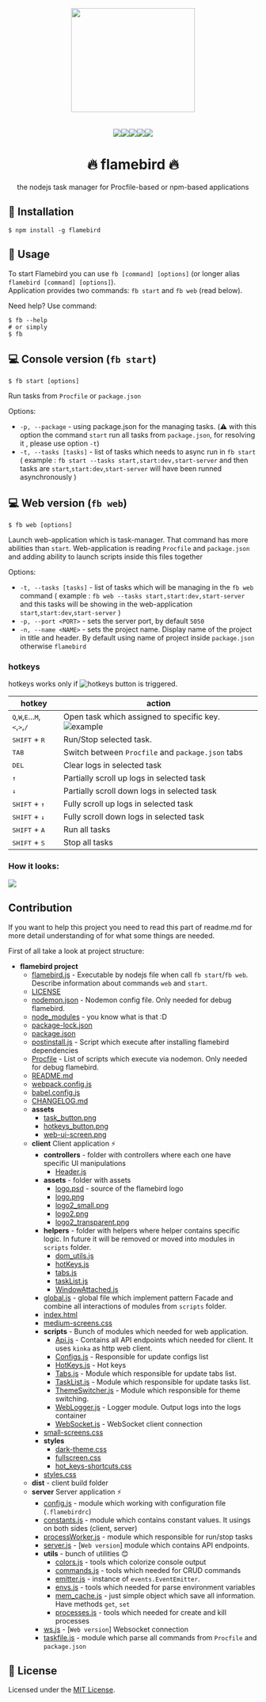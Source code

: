 <div align="center">
  <a href="https://www.npmjs.com/package/flamebird">
    <img width="250" height="210" src="https://github.com/acacode/flamebird/raw/develop/client/assets/logo.png">
  </a>
  <br>
  <br>


  <br>
<a href="https://github.com/acacode/flamebird/blob/master/LICENSE"><img src="https://img.shields.io/badge/license-MIT-red.svg?style=flat-square"></a><a href="https://www.npmjs.com/package/flamebird"><img src="https://img.shields.io/npm/v/flamebird.svg?style=flat-square"></a><a href="https://travis-ci.org/acacode/flamebird"><img src="https://img.shields.io/travis/acacode/flamebird.svg?style=flat-square"></a><a href="http://npm-stat.com/charts.html?package=flamebird"><img src="https://img.shields.io/npm/dm/flamebird.svg?style=flat-square"></a><a href="https://www.codefactor.io/repository/github/acacode/flamebird/overview/develop"><img src="https://www.codefactor.io/repository/github/acacode/flamebird/badge/develop?style=flat-square"></a>
<h1>🔥 flamebird 🔥</h1>
  <p>
    the nodejs task manager for Procfile-based or npm-based applications
  </p>
</div>

## 🚀 Installation

    $ npm install -g flamebird

## 📄 Usage

To start Flamebird you can use `fb [command] [options]` (or longer alias `flamebird [command] [options]`).<br>
Application provides two commands: `fb start` and `fb web` (read below).

Need help? Use command:

    $ fb --help
    # or simply
    $ fb

## 💻 Console version (`fb start`)

    $ fb start [options]

Run tasks from `Procfile` or `package.json` 

Options:
- `-p, --package` - using package.json for the managing tasks. (:warning: with this option the command `start` run all tasks from `package.json`, for resolving it , please use option `-t`)
- `-t, --tasks [tasks]` - list of tasks which needs to async run in `fb start` ( example : `fb start --tasks start,start:dev,start-server` and then tasks are `start`,`start:dev`,`start-server` will have been runned asynchronously )

## 💻 Web version (`fb web`)

    $ fb web [options]

Launch web-application which is task-manager. That command has more abilities than `start`. Web-application is reading `Procfile` and `package.json` and adding ability to launch scripts inside this files together

Options:
- `-t, --tasks [tasks]` - list of tasks which will be managing in the `fb web` command ( example : `fb web --tasks start,start:dev,start-server` and this tasks will be showing in the web-application `start`,`start:dev`,`start-server` )
- `-p, --port <PORT>` - sets the server port, by default `5050`
- `-n, --name <NAME>` - sets the project name. Display name of the project in title and header. By default using name of project inside `package.json` otherwise `flamebird`

<h3>hotkeys</h3>

hotkeys works only if ![hotkeys button](./assets/hotkeys_button.png) is triggered.

hotkey | action
------------ | -------------
<kbd>Q</kbd>,<kbd>W</kbd>,<kbd>E</kbd>...<kbd>M</kbd>,<kbd>&lt;</kbd>,<kbd>&gt;</kbd>,<kbd>/</kbd> | Open task which assigned to specific key. ![example](./assets/task_button.png)
<kbd>SHIFT</kbd> + <kbd>R</kbd> | Run/Stop selected task.
<kbd>TAB</kbd> | Switch between `Procfile` and `package.json` tabs
<kbd>DEL</kbd> | Clear logs in selected task
<kbd>&uparrow;</kbd> | Partially scroll up logs in selected task
<kbd>&downarrow;</kbd> | Partially scroll down logs in selected task
<kbd>SHIFT</kbd> + <kbd>&uparrow;</kbd> | Fully scroll up logs in selected task
<kbd>SHIFT</kbd> + <kbd>&downarrow;</kbd> | Fully scroll down logs in selected task
<kbd>SHIFT</kbd> + <kbd>A</kbd> | Run all tasks
<kbd>SHIFT</kbd> + <kbd>S</kbd> | Stop all tasks


<h3>How it looks:</h3>

![](assets/web-ui-screen.png)



## Contribution  


If you want to help this project you need to read this part of readme.md for more detail understanding of for what some things are needed.  

First of all take a look at project structure:  

- **flamebird project**
  - [flamebird.js](./flamebird.js) - Executable by nodejs file when call `fb start`/`fb web`. Describe information about commands `web` and `start`.
  - [LICENSE](./LICENSE)
  - [nodemon.json](./nodemon.json) - Nodemon config file. Only needed for debug flamebird.
  - [node_modules](./node_modules) - you know what is that :D
  - [package-lock.json](./package-lock.json)
  - [package.json](./package.json)
  - [postinstall.js](./postinstall.js) - Script which execute after installing flamebird dependencies
  - [Procfile](./Procfile) - List of scripts which execute via nodemon. Only needed for debug flamebird.
  - [README.md](./README.md)
  - [webpack.config.js](./webpack.config.js)
  - [babel.config.js](./babel.config.js)
  - [CHANGELOG.md](./CHANGELOG.md)
  - __assets__
    - [task_button.png](./assets/task_button.png)
    - [hotkeys_button.png](./assets/hotkeys_button.png)
    - [web-ui-screen.png](./assets/web-ui-screen.png)
  - __client__ Client application ⚡️
    - __controllers__ - folder with controllers where each one have specific UI manipulations  
      - [Header.js](./client/controllers/Header.js)
    - __assets__ - folder with assets
      - [logo.psd](./client/assets/logo.psd) - source of the flamebird logo  
      - [logo.png](./client/assets/logo.png)
      - [logo2_small.png](./client/assets/logo2_small.png)
      - [logo2.png](./client/assets/logo2.png)
      - [logo2_transparent.png](./client/assets/logo2_transparent.png)
    - __helpers__ - folder with helpers where helper contains specific logic. In future it will be removed or moved into modules in `scripts` folder.
      - [dom_utils.js](./client/helpers/dom_utils.js)
      - [hotKeys.js](./client/helpers/hotKeys.js)
      - [tabs.js](./client/helpers/tabs.js)
      - [taskList.js](./client/helpers/taskList.js)
      - [WindowAttached.js](./client/helpers/WindowAttached.js)
    - [global.js](./client/global.js) - global file which implement pattern Facade and combine all interactions of modules from `scripts` folder.  
    - [index.html](./client/index.html)
    - [medium-screens.css](./client/medium-screens.css)
    - __scripts__ - Bunch of modules which needed for web application.
      - [Api.js](./client/scripts/Api.js) - Contains all API endpoints which needed for client. It uses `kinka` as http web client.
      - [Configs.js](./client/scripts/Configs.js) - Responsible for update configs list
      - [HotKeys.js](./client/scripts/HotKeys.js) - Hot keys
      - [Tabs.js](./client/scripts/Tabs.js) - Module which responsible for update tabs list. 
      - [TaskList.js](./client/scripts/TaskList.js) - Module which responsible for update tasks list.
      - [ThemeSwitcher.js](./client/scripts/ThemeSwitcher.js) - Module which responsible for theme switching.
      - [WebLogger.js](./client/scripts/WebLogger.js) - Logger module. Output logs into the logs container
      - [WebSocket.js](./client/scripts/WebSocket.js) - WebSocket client connection
    - [small-screens.css](./client/small-screens.css)
    - __styles__
      - [dark-theme.css](./client/styles/dark-theme.css)
      - [fullscreen.css](./client/styles/fullscreen.css)
      - [hot_keys-shortcuts.css](./client/styles/hot_keys-shortcuts.css)
    - [styles.css](./client/styles.css)
  - __dist__ - client build folder
  - __server__  Server application ⚡️
    - [config.js](./server/config.js) - module which working with configuration file (`.flamebirdrc`)  
    - [constants.js](./server/constants.js) - module which contains constant values. It usings on both sides (client, server)
    - [processWorker.js](./server/processWorker.js) - module which responsible for run/stop tasks
    - [server.js](./server/server.js) - [`Web version`] module which contains API endpoints.
    - __utils__ - bunch of utilities 😊
      - [colors.js](./server/utils/colors.js) - tools which colorize console output
      - [commands.js](./server/utils/commands.js) - tools which needed for CRUD commands
      - [emitter.js](./server/utils/emitter.js) - instance of `events.EventEmitter`. 
      - [envs.js](./server/utils/envs.js) - tools which needed for parse environment variables
      - [mem_cache.js](./server/utils/mem_cache.js) - just simple object which save all information. Have methods `get`, `set`
      - [processes.js](./server/utils/processes.js) - tools which needed for create and kill processes
    - [ws.js](./server/ws.js) - [`Web version`] Websocket connection
    - [taskfile.js](./server/taskfile.js) - module which parse all commands from `Procfile` and `package.json`





## 📝 License

Licensed under the [MIT License](./LICENSE).

